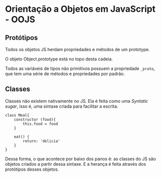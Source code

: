# Orientação a Objetos em JavaScript - OOJS

## Protótipos

Todos os objetos JS herdam propriedades e métodos de um prototype.

O objeto Object.prototype está no topo desta cadeia.

Todos as variáveis de tipos não primitivos possuem a propriedade `_proto`, que tem uma série de métodos e propriedades por padrão.

## Classes

Classes não existem nativamente no JS. Ela é feita como uma *Syntatic sugar*, isso é, uma sintaxe criada para facilitar a escrita.

```JS
class Meal{
    constructor (food){
        this.food = food
    }

    eat() {
        return: 'delicia'
    }
}
```

Dessa forma, o que acontece por baixo dos panos é: as classes do JS são objetos criados a partir dessa sintaxe. E a herança é feita através dos protótipos desses objetos.
